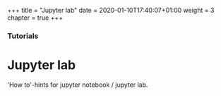 +++
title = "Jupyter lab"
date = 2020-01-10T17:40:07+01:00
weight = 3
chapter = true
+++

### Tutorials

# Jupyter lab

'How to'-hints for jupyter notebook / jupyter lab.